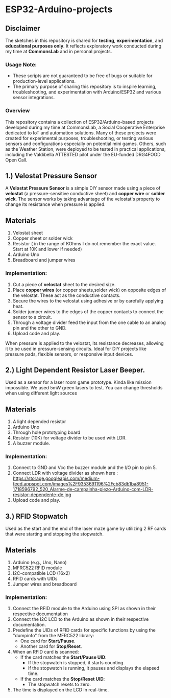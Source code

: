# ESP32-Arduino-projects
## Disclaimer
The sketches in this repository is shared for **testing**, **experimentation**, and **educational purposes only**. It reflects exploratory work conducted during my time at **CommonsLab** and in personal projects.

### Usage Note:
- These scripts are not guaranteed to be free of bugs or suitable for production-level applications.
- The primary purpose of sharing this repository is to inspire learning, troubleshooting, and experimentation with Arduino/ESP32 and various sensor integrations.


### Overview

This repository contains a collection of ESP32/Arduino-based projects developed during my time at CommonsLab, a Social Cooperative Enterprise dedicated to IoT and automation solutions. Many of these projects were created for experimental purposes, troubleshooting, or testing various sensors and configurations especially on potential mini games. Others, such as the Weather Station, were deployed to be tested in practical applications, including the Valdibella ATTESTED pilot under the EU-funded DRG4FOOD Open Call.

## 1.) Velostat Pressure Sensor

A **Velostat Pressure Sensor** is a simple DIY sensor made using a piece of **velostat** (a pressure-sensitive conductive sheet) and **copper wire** or **solder wick**. The sensor works by taking advantage of the velostat's property to change its resistance when pressure is applied.

## Materials
1. Velostat sheet
2. Copper sheet or solder wick
3. Resistor ( in the range of KOhms I do not remember the exact value. Start at 10K and lower if needed)
4. Arduino Uno
5. Breadboard and jumper wires

### Implementation:
1. Cut a piece of **velostat** sheet to the desired size.
2. Place **copper wires** (or copper sheets,solder wick) on opposite edges of the velostat. These act as the conductive contacts.
3. Secure the wires to the velostat using adhesive or by carefully applying heat.
4. Solder  jumper wires to the edges of the copper contacts to connect the sensor to a circuit.
5. Through a voltage divider feed the input from the one cable to an analog pin and the other to GND.
6. Upload code and play.

When pressure is applied to the velostat, its resistance decreases, allowing it to be used in pressure-sensing circuits. Ideal for DIY projects like pressure pads, flexible sensors, or responsive input devices.


## 2.) Light Dependent Resistor Laser Beeper.

Used as a sensor for a laser room game prototype. Kinda like mission impossible. We used 5mW green lasers to test. You can change thresholds when using different light sources

## Materials
1. A light depended resistor
2. Arduino Uno
3. Through hole prototyping board
4. Resistor (10K) for voltage divider to be used with LDR.
5. A buzzer module.

### Implementation:
1. Connect to GND and Vcc the buzzer module and the I/O pin to pin 5.
2. Connect LDR with voltage divider as shown here : https://storage.googleapis.com/medium-feed.appspot.com/images%2F9353691196%2Fcb83db1ba8951-1718596792_520_Alarme-de-campainha-piezo-Arduino-com-LDR-resistor-dependente-de.jpg
3. Upload code and play.

## 3.) RFID Stopwatch
Used as the start and the end of the laser maze game by utilizing 2 RF cards that were starting and stopping the stopwatch.

## Materials
1. Arduino (e.g., Uno, Nano)
2. MFRC522 RFID module
3. I2C-compatible LCD (16x2)
4. RFID cards with UIDs
5. Jumper wires and breadboard

### Implementation:
1. Connect the RFID module to the Arduino using SPI as shown in their respective documentation
2.  Connect the I2C LCD to the Arduino as shown in their respective documentation.
3. Predefine the UIDs of RFID cards for specific functions by using the "dumpinfo" from the MFRC522 library:
   - One card for **Start/Pause**.
   - Another card for **Stop/Reset**.
4. When an RFID card is scanned:
   - If the card matches the **Start/Pause UID**:
     - If the stopwatch is stopped, it starts counting.
     - If the stopwatch is running, it pauses and displays the elapsed time.
   - If the card matches the **Stop/Reset UID**:
     - The stopwatch resets to zero.
5. The time is displayed on the LCD in real-time.
